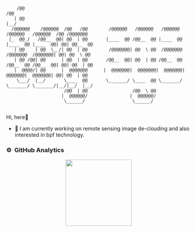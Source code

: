  ```

     /@@                                                                                 /@@          
    | @@                                                                                |__/          
   /@@@@@@    /@@@@@@  /@@   /@@        /@@@@@@   /@@@@@@   /@@@@@@   /@@@@@@   /@@@@@@  /@@ /@@@@@@@ 
  |_  @@_/   /@@__  @@| @@  | @@       |____  @@ /@@__  @@ |____  @@ |____  @@ |____  @@| @@| @@__  @@
    | @@    | @@  \__/| @@  | @@        /@@@@@@@| @@  \ @@  /@@@@@@@  /@@@@@@@  /@@@@@@@| @@| @@  \ @@
    | @@ /@@| @@      | @@  | @@       /@@__  @@| @@  | @@ /@@__  @@ /@@__  @@ /@@__  @@| @@| @@  | @@
    |  @@@@/| @@      |  @@@@@@@      |  @@@@@@@|  @@@@@@@|  @@@@@@@|  @@@@@@@|  @@@@@@@| @@| @@  | @@
     \___/  |__/       \____  @@       \_______/ \____  @@ \_______/ \_______/ \_______/|__/|__/  |__/
                       /@@  | @@                 /@@  \ @@                                            
                      |  @@@@@@/                |  @@@@@@/                                            
                       \______/                  \______/                                                
  
```  


Hi, here👋

- 🔭 I am currently working on remote sensing image de-clouding and also interested in bpf technology.


### ⚙️ &nbsp;GitHub Analytics

<p align="center">
<a href="https://github.com/try-agaaain">
  <img height="180em" src="https://github-readme-stats-eight-theta.vercel.app/api?username=try-agaaain&show_icons=true&theme=algolia&include_all_commits=true&count_private=true"/>
</a>
</p>
